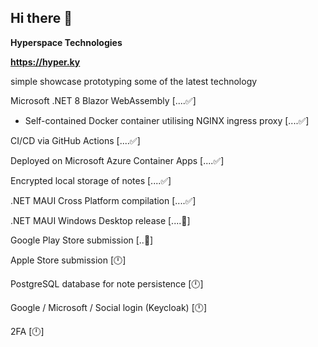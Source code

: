 ## Hi there 👋

**Hyperspace Technologies** 

**https://hyper.ky** 

simple showcase prototyping some of the latest technology


Microsoft .NET 8 Blazor WebAssembly [....✅]

* Self-contained Docker container utilising NGINX ingress proxy [....✅]

CI/CD via GitHub Actions [....✅]

Deployed on Microsoft Azure Container Apps [....✅]

Encrypted local storage of notes [....✅]

.NET MAUI Cross Platform compilation [....✅]

.NET MAUI Windows Desktop release [....🔧]

Google Play Store submission [..🔧]

Apple Store submission [🕛]

PostgreSQL database for note persistence [🕛]

Google / Microsoft / Social login (Keycloak) [🕛]

2FA [🕛]
